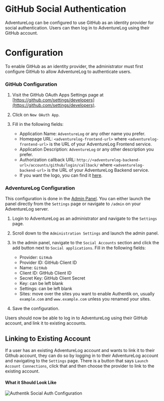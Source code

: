 # GitHub Social Authentication

AdventureLog can be configured to use GitHub as an identity provider for social authentication. Users can then log in to AdventureLog using their GitHub account.

# Configuration

To enable GitHub as an identity provider, the administrator must first configure GitHub to allow AdventureLog to authenticate users.

### GitHub Configuration

1. Visit the GitHub OAuth Apps Settings page at [https://github.com/settings/developers](https://github.com/settings/developers).
2. Click on `New OAuth App`.
3. Fill in the following fields:

   - Application Name: `AdventureLog` or any other name you prefer.
   - Homepage URL: `<adventurelog-frontend-url>` where `<adventurelog-frontend-url>` is the URL of your AdventureLog Frontend service.
   - Application Description: `AdventureLog` or any other description you prefer.
   - Authorization callback URL: `http://<adventurelog-backend-url>/accounts/github/login/callback/` where `<adventurelog-backend-url>` is the URL of your AdventureLog Backend service.
   - If you want the logo, you can find it [here](https://adventurelog.app/adventurelog.png).

### AdventureLog Configuration

This configuration is done in the [Admin Panel](../../guides/admin_panel.md). You can either launch the panel directly from the `Settings` page or navigate to `/admin` on your AdventureLog server.

1. Login to AdventureLog as an administrator and navigate to the `Settings` page.
2. Scroll down to the `Administration Settings` and launch the admin panel.
3. In the admin panel, navigate to the `Social Accounts` section and click the add button next to `Social applications`. Fill in the following fields:

   - Provider: `GitHub`
   - Provider ID: GitHub Client ID
   - Name: `GitHub`
   - Client ID: GitHub Client ID
   - Secret Key: GitHub Client Secret
   - Key: can be left blank
   - Settings: can be left blank
   - Sites: move over the sites you want to enable Authentik on, usually `example.com` and `www.example.com` unless you renamed your sites.

4. Save the configuration.

Users should now be able to log in to AdventureLog using their GitHub account, and link it to existing accounts.

## Linking to Existing Account

If a user has an existing AdventureLog account and wants to link it to their Github account, they can do so by logging in to their AdventureLog account and navigating to the `Settings` page. There is a button that says `Launch Account Connections`, click that and then choose the provider to link to the existing account.

#### What it Should Look Like

![Authentik Social Auth Configuration](/github_settings.png)

